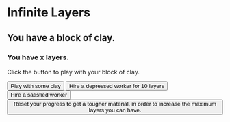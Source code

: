 # Infinite Layers
## You have a block of clay.
### You have x layers.
<p>Click the button to play with your block of clay.</p>

<!--change to a variable, that once you click once, changes the text (story stuff here too, maybe? change block of clay to varMat (material) so it's consistent.--->

<button id="double-button">
  Play with some clay
</button> <!-- can be changed --->

<button id="d_worker-button">
 Hire a depressed worker for 10 layers
 </button>
 
 <button id="s_worker-button">
 Hire a satisfied worker
 </button>
 
 <button id="new-clay-button">
 Reset your progress to get a tougher material, in order to increase the maximum layers you can have.
 </button>
 
<script> 
 
  var button = document.getElementById("button");
  clickerButton.addEventListener("click", function() {
    document.getElementById("button").textContent += "Clicked";
    });
   
  </script>
  
